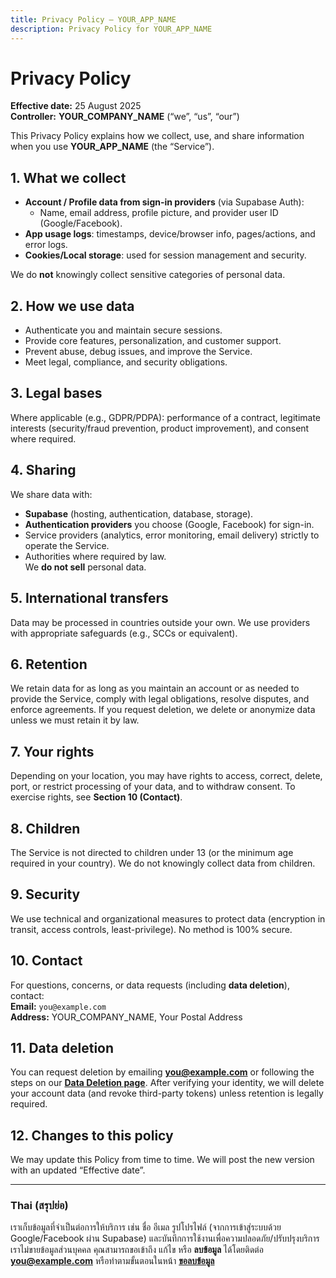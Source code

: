 ```yaml
---
title: Privacy Policy – YOUR_APP_NAME
description: Privacy Policy for YOUR_APP_NAME
---
```


# Privacy Policy

**Effective date:** 25 August 2025  
**Controller:** **YOUR_COMPANY_NAME** (“we”, “us”, “our”)

This Privacy Policy explains how we collect, use, and share information when you use **YOUR_APP_NAME** (the “Service”).

## 1. What we collect
- **Account / Profile data from sign-in providers** (via Supabase Auth):
  - Name, email address, profile picture, and provider user ID (Google/Facebook).
- **App usage logs**: timestamps, device/browser info, pages/actions, and error logs.
- **Cookies/Local storage**: used for session management and security.

We do **not** knowingly collect sensitive categories of personal data.

## 2. How we use data
- Authenticate you and maintain secure sessions.
- Provide core features, personalization, and customer support.
- Prevent abuse, debug issues, and improve the Service.
- Meet legal, compliance, and security obligations.

## 3. Legal bases
Where applicable (e.g., GDPR/PDPA): performance of a contract, legitimate interests (security/fraud prevention, product improvement), and consent where required.

## 4. Sharing
We share data with:
- **Supabase** (hosting, authentication, database, storage).
- **Authentication providers** you choose (Google, Facebook) for sign-in.
- Service providers (analytics, error monitoring, email delivery) strictly to operate the Service.
- Authorities where required by law.  
We **do not sell** personal data.

## 5. International transfers
Data may be processed in countries outside your own. We use providers with appropriate safeguards (e.g., SCCs or equivalent).

## 6. Retention
We retain data for as long as you maintain an account or as needed to provide the Service, comply with legal obligations, resolve disputes, and enforce agreements. If you request deletion, we delete or anonymize data unless we must retain it by law.

## 7. Your rights
Depending on your location, you may have rights to access, correct, delete, port, or restrict processing of your data, and to withdraw consent. To exercise rights, see **Section 10 (Contact)**.

## 8. Children
The Service is not directed to children under 13 (or the minimum age required in your country). We do not knowingly collect data from children.

## 9. Security
We use technical and organizational measures to protect data (encryption in transit, access controls, least-privilege). No method is 100% secure.

## 10. Contact
For questions, concerns, or data requests (including **data deletion**), contact:  
**Email:** `you@example.com`  
**Address:** YOUR_COMPANY_NAME, Your Postal Address

## 11. Data deletion
You can request deletion by emailing **you@example.com** or following the steps on our **[Data Deletion page](/data-deletion)**. After verifying your identity, we will delete your account data (and revoke third-party tokens) unless retention is legally required.

## 12. Changes to this policy
We may update this Policy from time to time. We will post the new version with an updated “Effective date”.

---

### Thai (สรุปย่อ)
เราเก็บข้อมูลที่จำเป็นต่อการให้บริการ เช่น ชื่อ อีเมล รูปโปรไฟล์ (จากการเข้าสู่ระบบด้วย Google/Facebook ผ่าน Supabase) และบันทึกการใช้งานเพื่อความปลอดภัย/ปรับปรุงบริการ เราไม่ขายข้อมูลส่วนบุคคล คุณสามารถขอเข้าถึง แก้ไข หรือ **ลบข้อมูล** ได้โดยติดต่อ **you@example.com** หรือทำตามขั้นตอนในหน้า **[ขอลบข้อมูล](/data-deletion)**

